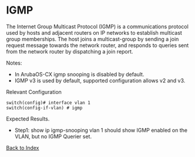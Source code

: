 # IGMP

The Internet Group Multicast Protocol (IGMP) is a communications protocol used by hosts and adjacent routers on IP networks to establish multicast group memberships. The host joins a multicast-group by sending a join request message towards the network router, and responds to queries sent from the network router by dispatching a join report.

Notes:

* In ArubaOS-CX igmp snooping is disabled by default.
* IGMP v3 is used by default, supported configuration allows v2 and v3.

Relevant Configuration 

```
switch(config)# interface vlan 1
switch(config-if-vlan) # igmp
```

Expected Results.
* Step1: show ip igmp-snooping vlan 1 should show IGMP enabled on the VLAN, but no IGMP Querier set.

[Back to Index](./index.md)
